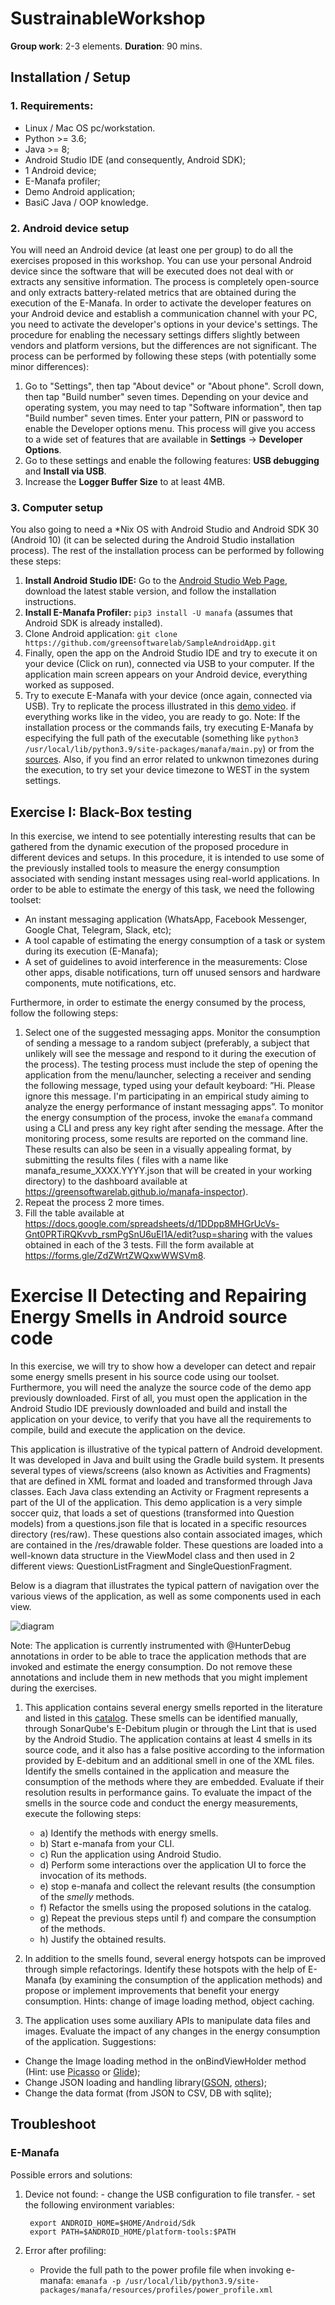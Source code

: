 
  

# SustrainableWorkshop

**Group work**: 2-3 elements.
**Duration**: 90 mins.

## Installation / Setup


### 1. Requirements:
- Linux / Mac OS pc/workstation. 
- Python >= 3.6;
- Java >= 8;
- Android Studio IDE (and consequently, Android SDK);
- 1 Android device;
- E-Manafa profiler;
- Demo Android application;
- BasiC Java / OOP knowledge.



### 2. Android device setup
 You will need an Android device (at least one per group) to do all the exercises proposed in this workshop. You can use your personal Android device since the software that will be executed does not deal with or extracts any sensitive information. The process is completely open-source and only extracts battery-related metrics that are obtained during the execution of the E-Manafa. In order to activate the developer features on your Android device and establish a communication channel with your PC, you need to activate the developer's options in your device's settings. The procedure for enabling the necessary settings differs slightly between vendors and platform versions, but the differences are not significant.
 The process can be performed by following these steps (with potentially some minor differences):
 
 1. Go to "Settings", then tap "About device" or "About phone". Scroll down, then tap "Build number" seven times. Depending on your device and operating system, you may need to tap "Software information", then tap "Build number" seven times. Enter your pattern, PIN or password to enable the Developer options menu. This process will give you access to a wide set of features that are available in **Settings** -> **Developer Options**.
 2. Go to these settings and enable the following features: **USB debugging** and **Install via USB**.
 3. Increase the **Logger Buffer Size** to at least 4MB.
 
### 3.  Computer setup

You also going to need a *Nix OS with Android Studio and Android SDK 30 (Android 10) (it can be selected during the Android Studio installation process). The rest of the installation process can be performed by following these steps: 
1. **Install Android Studio IDE:** Go to the [Android Studio Web Page](https://developer.android.com/studio),  download the latest stable version, and follow the installation instructions. 
2. **Install E-Manafa Profiler:**  `pip3 install -U manafa` (assumes that Android SDK is already installed).
3. Clone Android application: `git clone https://github.com/greensoftwarelab/SampleAndroidApp.git`
4. Finally, open the app on the Android Studio IDE and try to execute it on your device (Click on run), connected via USB to your computer. If the application main screen appears on your Android device, everything worked as supposed.
5. Try to execute E-Manafa with your device (once again, connected via USB). Try to replicate the process illustrated in this [demo video](https://www.youtube.com/watch?v=vklLgv2_iNo). if everything works like in the video, you are ready to go.  Note: If the installation process or the commands fails, try executing E-Manafa by especifying the full path of the executable (something like `python3 /usr/local/lib/python3.9/site-packages/manafa/main.py`) or from the [sources](https://greensoftwarelab.github.io/e-manafa). Also, if you find an error related to unkwnon timezones during the execution, to try set your device timezone to WEST in the system settings.


## Exercise I: Black-Box testing

 In this exercise, we intend to see potentially interesting results that can be gathered from the dynamic execution of the proposed procedure in different devices and setups. In this procedure, it is intended to use some of the previously installed tools to measure the energy consumption associated with sending instant messages using real-world applications. In order to be able to estimate the energy of this task, we need  the following toolset:
- An instant messaging application (WhatsApp, Facebook Messenger, Google Chat, Telegram, Slack, etc);
- A tool capable of estimating the energy consumption of a task or system during its execution (E-Manafa);
- A set of guidelines to avoid interference in the measurements: Close other apps, disable notifications, turn off unused sensors and hardware components, mute notifications, etc.

Furthermore, in order to estimate the energy consumed by the process, follow the following steps:
	
1. Select one of the suggested messaging apps. Monitor the consumption of sending a message to a random subject (preferably, a subject that unlikely will see the message and respond to it during the execution of the process). The testing process must include the step of opening the application from the menu/launcher, selecting a receiver and sending the following message, typed using your default keyboard: ”Hi. Please ignore this message. I'm participating in an empirical study aiming to analyze the energy performance of instant messaging apps”. To monitor the energy consumption of the process, invoke the `emanafa` command using a CLI and press any key right after sending the message.
After the monitoring process, some results are reported on the command line. These results can also be seen in a visually appealing format, by submitting the results files ( files with a name like manafa_resume_XXXX.YYYY.json that will be created in your working directory) to the dashboard available at https://greensoftwarelab.github.io/manafa-inspector).
3. Repeat the process 2 more times.
4. Fill the table available at https://docs.google.com/spreadsheets/d/1DDpp8MHGrUcVs-Gnt0PRTiRQKvvb_rsmPgSnU6uEl1A/edit?usp=sharing with the values  obtained in each of the 3 tests. Fill the form available at https://forms.gle/ZdZWrtZWQxwWWSVm8.


# Exercise II Detecting and Repairing Energy Smells in Android source code

In this exercise, we will try to show how a developer can detect and repair some energy smells present in his source code using our toolset. Furthermore, you will need the analyze the source code of the demo app previously downloaded. First of all, you must open the application in the Android Studio IDE previously downloaded and build and install the application on your device, to verify that you have all the requirements to compile, build and execute the application on the device.

This application is illustrative of the typical pattern of Android development. It was developed in Java and built using the Gradle build system. It presents several types of views/screens (also known as Activities and Fragments) that are defined in XML format and loaded and transformed through Java classes. Each Java class extending an Activity or Fragment represents a part of the UI of the application. This demo application is a very simple soccer quiz, that loads a set of questions (transformed into Question models) from a questions.json file that is located in a specific resources directory (res/raw). These questions also contain associated images, which are contained in the /res/drawable folder. These questions are loaded into a well-known data structure in the ViewModel class and then used in 2 different views: QuestionListFragment and SingleQuestionFragment.

 Below is a diagram that illustrates the typical pattern of navigation over the various views of the application, as well as some components used in each view.

![diagram](https://github.com/greensoftwarelab/SustrainableWorkshop/blob/main/flow_diagram.png)

Note: The application is currently instrumented with @HunterDebug annotations in order to be able to trace the application methods that are invoked and estimate the energy consumption. Do not remove these annotations and include them in new methods that you might implement during the exercises.

1. This application contains several energy smells reported in the literature and listed in this [catalog](https://drive.google.com/file/d/1gLSHPJkb04H254fCaJnXcFkJq0GgX1a3/view). These smells can be identified manually, through SonarQube's E-Debitum plugin or through the Lint that is used by the Android Studio. The application contains at least 4 smells in its source code, and it also has a false positive according to the information provided by E-debitum and an additional smell in one of the XML files. Identify the smells contained in the application and measure the consumption of the methods where they are embedded. Evaluate if their resolution results in performance gains. To evaluate the impact of the smells in the source code and conduct the energy measurements, execute the following steps: 
	- a) Identify the methods with energy smells.
	- b) Start e-manafa from your CLI.
	- c) Run the application using Android Studio.
	- d) Perform some interactions over the application UI to force the invocation of its methods. 
	- e) stop e-manafa and collect the relevant results (the consumption of the *smelly* methods.
	-  f) Refactor the smells using the proposed solutions in the catalog. 
	- g) Repeat the previous steps until f) and compare the consumption of the methods. 
	-  h) Justify the obtained results. 

2. In addition to the smells found, several energy hotspots can be improved through simple refactorings. Identify these hotspots with the help of E-Manafa (by examining the consumption of the application methods) and propose or implement improvements that benefit your energy consumption. Hints: change of image loading method, object caching.

3. The application uses some auxiliary APIs to manipulate data files and images. Evaluate the impact of any changes in the energy consumption of the application. Suggestions:

- Change the Image loading method in the onBindViewHolder method (Hint: use [Picasso](https://square.github.io/picasso/) or [Glide](https://github.com/bumptech/glide));
- Change JSON loading and handling library([GSON](https://github.com/google/gson), [others](https://www.appbrain.com/stats/libraries/tag/json/json-parsing-libraries));
- Change the data format (from JSON to CSV, DB with sqlite);


## Troubleshoot

### E-Manafa

Possible errors and solutions:
1. Device not found: 
			- change the USB configuration to file transfer.
			- set the following environment variables: 
		
		export ANDROID_HOME=$HOME/Android/Sdk 
		export PATH=$ANDROID_HOME/platform-tools:$PATH
2. Error after profiling:
	- Provide the full path to the power profile file when invoking e-manafa:
		`emanafa -p /usr/local/lib/python3.9/site-packages/manafa/resources/profiles/power_profile.xml`
